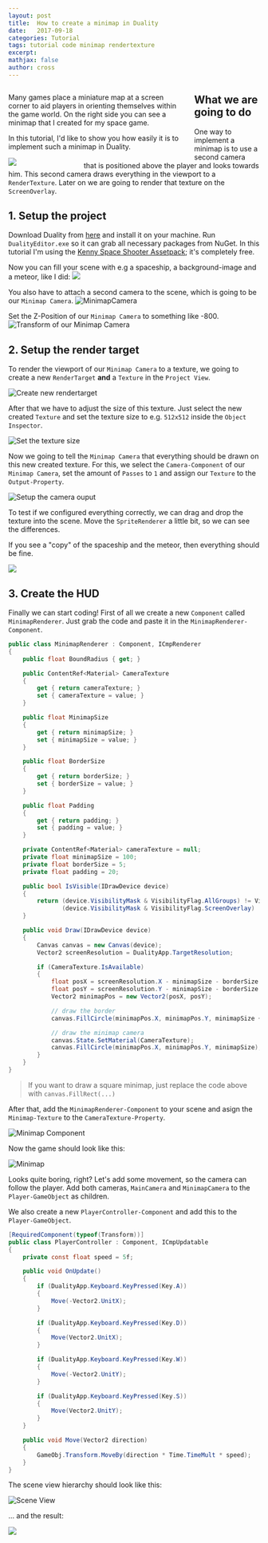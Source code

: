 ```yaml
---
layout: post
title:  How to create a minimap in Duality
date:   2017-09-18
categories: Tutorial
tags: tutorial code minimap rendertexture
excerpt:
mathjax: false
author: cross
---
```


<div class="clearfix">
	<div style="float: left; width: 70%; padding-right: 20px;">
		<p>
			Many games place a miniature map at a screen corner to aid players in orienting themselves within the game world.
			On the right side you can see a minimap that I created for my space game.
		</p>
		<p>In this tutorial, I'd like to show you how easily it is to implement such a minimap in Duality.</p>
	</div>
	<div style="float: left; width: 30%">
		<img src="https://thumbs.gfycat.com/CleverSevereLeopardseal-max-14mb.gif" />
	</div>
</div>

## What we are going to do

One way to implement a minimap is to use a second camera that is positioned above the player and looks towards him.
This second camera draws everything in the viewport to a `RenderTexture`.
Later on we are going to render that texture on the `ScreenOverlay`.

## 1. Setup the project

Download Duality from [here](duality.adamslair.net) and install it on your machine. Run `DualityEditor.exe` so it can
grab all necessary packages from NuGet. In this tutorial I'm using the [Kenny Space Shooter Assetpack](http://www.kenney.nl/assets/space-shooter-redux); it's completely free.

Now you can fill your scene with e.g a spaceship, a background-image and a meteor, like I did:
![](https://i.imgur.com/twXb7vL.png)

You also have to attach a second camera to the scene, which is going to be our `Minimap Camera`.
![MinimapCamera](https://i.imgur.com/ldIKGeM.png)

Set the Z-Position of our `Minimap Camera` to something like -800.
![Transform of our Minimap Camera](https://i.imgur.com/wZswW3n.png)

## 2. Setup the render target

To render the viewport of our `Minimap Camera` to a texture, we going to create a new `RenderTarget` **and** a `Texture` in the `Project View`.

![Create new rendertarget](https://i.imgur.com/8knLD6w.png)

After that we have to adjust the size of this texture. Just select the new created `Texture` and set the texture size to e.g. `512x512` inside the `Object Inspector`.

![Set the texture size](https://i.imgur.com/c495TmP.png)

Now we going to tell the `Minimap Camera` that everything should be drawn on this new created texture. For this, we select the `Camera-Component` of our `Minimap Camera`, set the amount of `Passes` to `1` and assign our `Texture` to the `Output-Property`.

![Setup the camera ouput](https://i.imgur.com/CTs41OO.png)

To test if we configured everything correctly, we can drag and drop the texture into the scene.
Move the `SpriteRenderer` a little bit, so we can see the differences.

If you see a "copy" of the spaceship and the meteor, then everything should be fine.

![](https://i.imgur.com/iMnUGyP.png)

## 3. Create the HUD

Finally we can start coding! First of all we create a new `Component` called `MinimapRenderer`.
Just grab the code and paste it in the `MinimapRenderer-Component`.

```csharp
public class MinimapRenderer : Component, ICmpRenderer
{
	public float BoundRadius { get; }

	public ContentRef<Material> CameraTexture
	{
		get { return cameraTexture; }
		set { cameraTexture = value; }
	}

	public float MinimapSize
	{
		get { return minimapSize; }
		set { minimapSize = value; }
	}

	public float BorderSize
	{
		get { return borderSize; }
		set { borderSize = value; }
	}

	public float Padding
	{
		get { return padding; }
		set { padding = value; }
	}

	private ContentRef<Material> cameraTexture = null;
	private float minimapSize = 100;
	private float borderSize = 5;
	private float padding = 20;

	public bool IsVisible(IDrawDevice device)
	{
		return (device.VisibilityMask & VisibilityFlag.AllGroups) != VisibilityFlag.None &&
			   (device.VisibilityMask & VisibilityFlag.ScreenOverlay) != VisibilityFlag.None;
	}

	public void Draw(IDrawDevice device)
	{
		Canvas canvas = new Canvas(device);
		Vector2 screenResolution = DualityApp.TargetResolution;

		if (CameraTexture.IsAvailable)
		{
			float posX = screenResolution.X - minimapSize - borderSize - padding;
			float posY = screenResolution.Y - minimapSize - borderSize - padding;
			Vector2 minimapPos = new Vector2(posX, posY);

			// draw the border
			canvas.FillCircle(minimapPos.X, minimapPos.Y, minimapSize + borderSize);

			// draw the minimap camera
			canvas.State.SetMaterial(CameraTexture);
			canvas.FillCircle(minimapPos.X, minimapPos.Y, minimapSize);
		}
	}
}
```

> If you want to draw a square minimap, just replace the code above with `canvas.FillRect(...)`

After that, add the `MinimapRenderer-Component` to your scene and asign the `Minimap-Texture` to the `CameraTexture-Property`.

![Minimap Component](https://i.imgur.com/66ypSWD.png)

Now the game should look like this:

![Minimap](https://i.imgur.com/EiWl4Y1.png)


Looks quite boring, right? Let's add some movement, so the camera can follow the player.
Add both cameras, `MainCamera` and `MinimapCamera` to the `Player-GameObject` as children.

We also create a new `PlayerController-Component` and add this to the `Player-GameObject`.

```csharp
[RequiredComponent(typeof(Transform))]
public class PlayerController : Component, ICmpUpdatable
{
	private const float speed = 5f;

	public void OnUpdate()
	{
		if (DualityApp.Keyboard.KeyPressed(Key.A))
		{
			Move(-Vector2.UnitX);
		}

		if (DualityApp.Keyboard.KeyPressed(Key.D))
		{
			Move(Vector2.UnitX);
		}

		if (DualityApp.Keyboard.KeyPressed(Key.W))
		{
			Move(-Vector2.UnitY);
		}

		if (DualityApp.Keyboard.KeyPressed(Key.S))
		{
			Move(Vector2.UnitY);
		}
	}

	public void Move(Vector2 direction)
	{
		GameObj.Transform.MoveBy(direction * Time.TimeMult * speed);
	}
}
```

The scene view hierarchy should look like this:

![Scene View](https://i.imgur.com/NYcG4Kl.png)

... and the result:

![](https://thumbs.gfycat.com/SoulfulRipeAdamsstaghornedbeetle-size_restricted.gif)